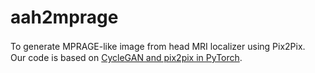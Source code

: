 # aah2mprage
To generate MPRAGE-like image from head MRI localizer using Pix2Pix.　　<br>
Our code is based on [CycleGAN and pix2pix in PyTorch](https://github.com/junyanz/pytorch-CycleGAN-and-pix2pix).

